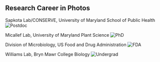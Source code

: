 ## Research Career in Photos

Sapkota Lab/CONSERVE, University of Maryland School of Public Health
![Postdoc]({{site.baseurl}}/images/postdoc_picstitch.jpg)


Micallef Lab, University of Maryland Plant Science
![PhD]({{site.baseurl}}/images/phd_picstitch.jpg)


Division of Microbiology, US Food and Drug Administration
![FDA]({{site.baseurl}}/images/fda_picstitch.jpg)


Williams Lab, Bryn Mawr College Biology
![Undergrad]({{site.baseurl}}/images/williams_lab_picstitch.jpg)


